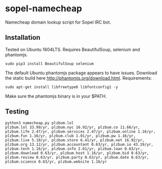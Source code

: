 # sopel-namecheap

Namecheap domain lookup script for Sopel IRC bot.

## Installation

Tested on Ubuntu 1604LTS. Requires BeautifulSoup, selenium and phantomjs.

```
sudo pip3 install BeautifulSoup selenium
```

The default Ubuntu phantomjs package appears to have issues. Download the
static build here http://phantomjs.org/download.html.  Requirements:

```
sudo apt-get install libfreetype6 libfontconfig1 -y
```

Make sure the phantomjs binary is in your $PATH.

## Testing

```
python3 namecheap.py plzbum.lol
plzbum.lol 33.99/yr, plzbum.nyc 16.92/yr, plzbum.co 11.66/yr, plzbum.life 2.47/yr, plzbum.services 2.47/yr, plzbum.online 1.16/yr, plzbum.fun 1.16/yr, plzbum.club 1.01/yr, plzbum.pw 1.16/yr, plzbum.live 5.10/yr, plzbum.store 6.41/yr, plzbum.net 16.92/yr, plzbum.org 13.12/yr, plzbum.accountant 0.63/yr, plzbum.io 43.19/yr, plzbum.tech 1.16/yr, plzbum.info 2.61/yr, plzbum.loan 0.63/yr, plzbum.download 0.63/yr, plzbum.host 1.16/yr, plzbum.bid 0.63/yr, plzbum.review 0.63/yr, plzbum.party 0.63/yr, plzbum.date 0.63/yr, plzbum.science 0.63/yr, plzbum.website 1.16/yr
```

